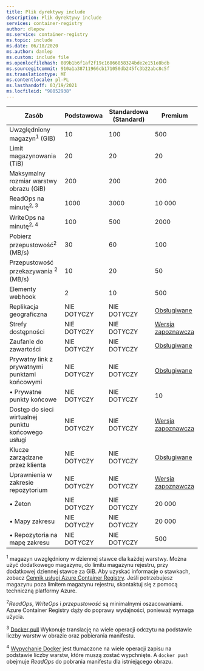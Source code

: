 ```yaml
---
title: Plik dyrektywy include
description: Plik dyrektywy include
services: container-registry
author: dlepow
ms.service: container-registry
ms.topic: include
ms.date: 06/18/2020
ms.author: danlep
ms.custom: include file
ms.openlocfilehash: 089b1b6f1af2f19c16866858324bde2e151e8bdb
ms.sourcegitcommit: 910a1a38711966cb171050db245fc3b22abc8c5f
ms.translationtype: MT
ms.contentlocale: pl-PL
ms.lasthandoff: 03/19/2021
ms.locfileid: "98052938"
---
```

| Zasób | Podstawowa | Standardowa (Standard) | Premium |
|---|---|---|---|
| Uwzględniony magazyn<sup>1</sup> (GIB) | 10 | 100 | 500 |
| Limit magazynowania (TiB) | 20| 20 | 20 |
| Maksymalny rozmiar warstwy obrazu (GiB) | 200 | 200 | 200 |
| ReadOps na minutę<sup>2, 3</sup> | 1000 | 3000 | 10 000 |
| WriteOps na minutę<sup>2, 4</sup> | 100 | 500 | 2000 |
| Pobierz przepustowość<sup>2</sup> (MB/s) | 30 | 60 | 100 |
| Przepustowość przekazywania <sup>2</sup> (MB/s) | 10 | 20 | 50 |
| Elementy webhook | 2 | 10 | 500 |
| Replikacja geograficzna | NIE DOTYCZY | NIE DOTYCZY | [Obsługiwane][geo-replication] |
| Strefy dostępności | NIE DOTYCZY | NIE DOTYCZY | [Wersja zapoznawcza][zones] |
| Zaufanie do zawartości | NIE DOTYCZY | NIE DOTYCZY | [Obsługiwane][content-trust] |
| Prywatny link z prywatnymi punktami końcowymi | NIE DOTYCZY | NIE DOTYCZY | [Obsługiwane][plink] |
| &bull; Prywatne punkty końcowe | NIE DOTYCZY | NIE DOTYCZY | 10 |
| Dostęp do sieci wirtualnej punktu końcowego usługi | NIE DOTYCZY | NIE DOTYCZY | [Wersja zapoznawcza][vnet] |
| Klucze zarządzane przez klienta | NIE DOTYCZY | NIE DOTYCZY | [Obsługiwane][cmk] |
| Uprawnienia w zakresie repozytorium | NIE DOTYCZY | NIE DOTYCZY | [Wersja zapoznawcza][token]|
| &bull; Żeton | NIE DOTYCZY | NIE DOTYCZY | 20 000 |
| &bull; Mapy zakresu | NIE DOTYCZY | NIE DOTYCZY | 20 000 |
| &bull; Repozytoria na mapę zakresu | NIE DOTYCZY | NIE DOTYCZY | 500 |


<sup>1</sup> magazyn uwzględniony w dziennej stawce dla każdej warstwy. Można użyć dodatkowego magazynu, do limitu magazynu rejestru, przy dodatkowej dziennej stawce za GiB. Aby uzyskać informacje o stawkach, zobacz [Cennik usługi Azure Container Registry][pricing]. Jeśli potrzebujesz magazynu poza limitem magazynu rejestru, skontaktuj się z pomocą techniczną platformy Azure.

<sup>2</sup>*ReadOps*, *WriteOps* i *przepustowość* są minimalnymi oszacowaniami. Azure Container Registry dąży do poprawy wydajności, ponieważ wymaga użycia.

<sup>3</sup> [Docker pull](https://docs.docker.com/registry/spec/api/#pulling-an-image) Wykonuje translację na wiele operacji odczytu na podstawie liczby warstw w obrazie oraz pobierania manifestu.

<sup>4</sup> [Wypychanie Docker](https://docs.docker.com/registry/spec/api/#pushing-an-image) jest tłumaczone na wiele operacji zapisu na podstawie liczby warstw, które muszą zostać wypchnięte. A `docker push` obejmuje *ReadOps* do pobrania manifestu dla istniejącego obrazu.

<!-- LINKS - External -->
[pricing]: https://azure.microsoft.com/pricing/details/container-registry/

<!-- LINKS - Internal -->
[geo-replication]: ../articles/container-registry/container-registry-geo-replication.md
[content-trust]: ../articles/container-registry/container-registry-content-trust.md
[vnet]: ../articles/container-registry/container-registry-vnet.md
[plink]: ../articles/container-registry/container-registry-private-link.md
[cmk]: ../articles/container-registry/container-registry-customer-managed-keys.md
[token]: ../articles/container-registry/container-registry-repository-scoped-permissions.md
[zones]: ../articles/container-registry/zone-redundancy.md
